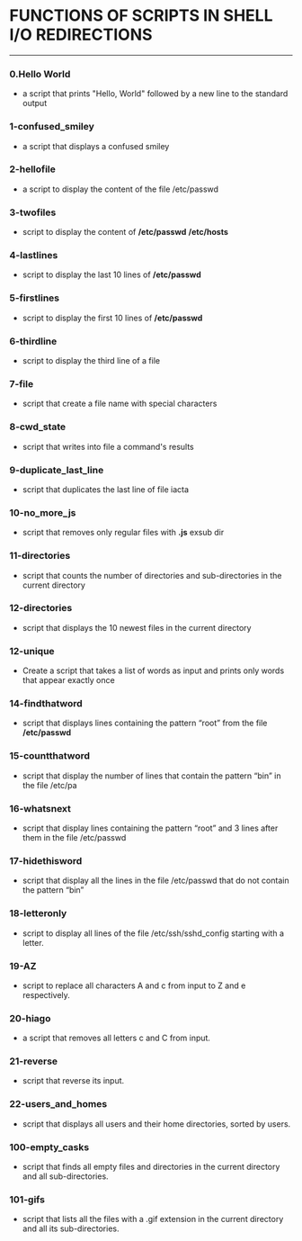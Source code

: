 
# FUNCTIONS OF SCRIPTS IN SHELL I/O REDIRECTIONS
---

### 0.Hello World
- a script that prints "Hello, World" followed by a new line to the standard output

### 1-confused_smiley
- a script that displays a confused smiley

### 2-hellofile
- a script to display the content of the file /etc/passwd

### 3-twofiles
- script to display the content of **/etc/passwd** **/etc/hosts**

### 4-lastlines
- script to display the last 10 lines of **/etc/passwd**

### 5-firstlines
- script to display the first 10 lines of **/etc/passwd**

### 6-thirdline
- script to display the third line of a file

### 7-file
- script that create a file name with special characters

### 8-cwd_state
- script that writes into file a command's results

### 9-duplicate_last_line
- script that duplicates the last line of file iacta

### 10-no_more_js
- script that removes only regular files with **.js** exsub dir

### 11-directories
- script that counts the number of directories and sub-directories in the current directory

### 12-directories
- script that displays the 10 newest files in the current directory

### 12-unique
- Create a script that takes a list of words as input and prints only words that appear exactly once

### 14-findthatword
- script that displays lines containing the pattern “root” from the file **/etc/passwd**

### 15-countthatword
- script that display the number of lines that contain the pattern “bin” in the file /etc/pa

### 16-whatsnext
- script that display lines containing the pattern “root” and 3 lines after them in the file /etc/passwd

### 17-hidethisword
- script that display all the lines in the file /etc/passwd that do not contain the pattern “bin”

### 18-letteronly
- script to display all lines of the file /etc/ssh/sshd_config starting with a letter.

### 19-AZ
- script to replace all characters A and c from input to Z and e respectively.

### 20-hiago
- a script that removes all letters c and C from input.

### 21-reverse
- script that reverse its input.

### 22-users_and_homes
- script that displays all users and their home directories, sorted by users.

### 100-empty_casks
- script that finds all empty files and directories in the current directory and all sub-directories.

### 101-gifs
- script that lists all the files with a .gif extension in the current directory and all its sub-directories.

